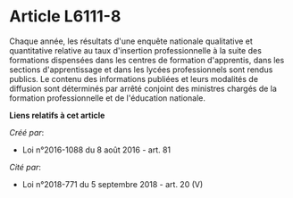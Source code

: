 # Article L6111-8

Chaque année, les résultats d'une enquête nationale qualitative et quantitative relative au taux d'insertion professionnelle
à la suite des formations dispensées dans les centres de formation d'apprentis, dans les sections d'apprentissage et dans les
lycées professionnels sont rendus publics. Le contenu des informations publiées et leurs modalités de diffusion sont
déterminés par arrêté conjoint des ministres chargés de la formation professionnelle et de l'éducation nationale.

**Liens relatifs à cet article**

_Créé par_:

  - Loi n°2016-1088 du 8 août 2016 - art. 81

_Cité par_:

  - Loi n°2018-771 du 5 septembre 2018 - art. 20 (V)
